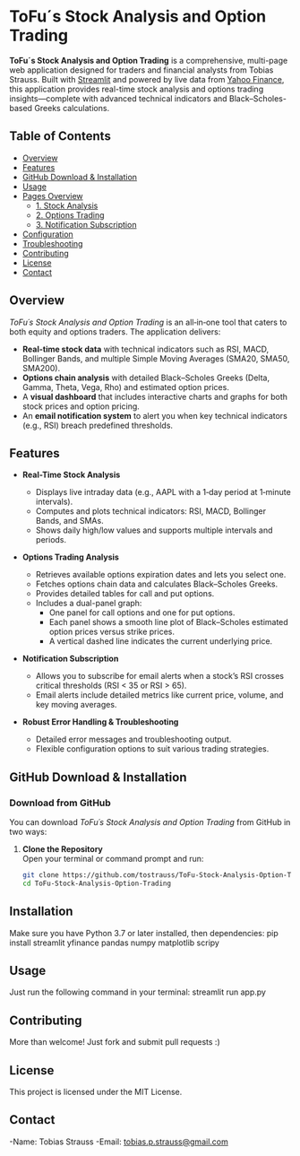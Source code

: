 # ToFu´s Stock Analysis and Option Trading

**ToFu´s Stock Analysis and Option Trading** is a comprehensive, multi-page web application designed for traders and financial analysts from Tobias Strauss. Built with [Streamlit](https://streamlit.io/) and powered by live data from [Yahoo Finance](https://finance.yahoo.com/), this application provides real-time stock analysis and options trading insights—complete with advanced technical indicators and Black–Scholes-based Greeks calculations.

## Table of Contents

- [Overview](#overview)
- [Features](#features)
- [GitHub Download & Installation](#github-download--installation)
- [Usage](#usage)
- [Pages Overview](#pages-overview)
  - [1. Stock Analysis](#1-stock-analysis)
  - [2. Options Trading](#2-options-trading)
  - [3. Notification Subscription](#3-notification-subscription)
- [Configuration](#configuration)
- [Troubleshooting](#troubleshooting)
- [Contributing](#contributing)
- [License](#license)
- [Contact](#contact)

## Overview

*ToFu´s Stock Analysis and Option Trading* is an all‑in‑one tool that caters to both equity and options traders. The application delivers:

- **Real-time stock data** with technical indicators such as RSI, MACD, Bollinger Bands, and multiple Simple Moving Averages (SMA20, SMA50, SMA200).
- **Options chain analysis** with detailed Black–Scholes Greeks (Delta, Gamma, Theta, Vega, Rho) and estimated option prices.
- A **visual dashboard** that includes interactive charts and graphs for both stock prices and option pricing.
- An **email notification system** to alert you when key technical indicators (e.g., RSI) breach predefined thresholds.

## Features

- **Real-Time Stock Analysis**  
  - Displays live intraday data (e.g., AAPL with a 1‑day period at 1‑minute intervals).
  - Computes and plots technical indicators: RSI, MACD, Bollinger Bands, and SMAs.
  - Shows daily high/low values and supports multiple intervals and periods.
  
- **Options Trading Analysis**  
  - Retrieves available options expiration dates and lets you select one.
  - Fetches options chain data and calculates Black–Scholes Greeks.
  - Provides detailed tables for call and put options.
  - Includes a dual-panel graph:
    - One panel for call options and one for put options.
    - Each panel shows a smooth line plot of Black–Scholes estimated option prices versus strike prices.
    - A vertical dashed line indicates the current underlying price.
  
- **Notification Subscription**  
  - Allows you to subscribe for email alerts when a stock’s RSI crosses critical thresholds (RSI < 35 or RSI > 65).
  - Email alerts include detailed metrics like current price, volume, and key moving averages.
  
- **Robust Error Handling & Troubleshooting**  
  - Detailed error messages and troubleshooting output.
  - Flexible configuration options to suit various trading strategies.

## GitHub Download & Installation

### Download from GitHub

You can download *ToFu´s Stock Analysis and Option Trading* from GitHub in two ways:

1. **Clone the Repository**  
   Open your terminal or command prompt and run:
   ```bash
   git clone https://github.com/tostrauss/ToFu-Stock-Analysis-Option-Trading.git
   cd ToFu-Stock-Analysis-Option-Trading

## Installation

Make sure you have Python 3.7 or later installed, then dependencies:
pip install streamlit yfinance pandas numpy matplotlib scripy

## Usage

Just run the following command in your terminal:
streamlit run app.py

## Contributing
More than welcome! Just fork and submit pull requests :)

## License 
This project is licensed under the MIT License. 

## Contact
-Name: Tobias Strauss
-Email: tobias.p.strauss@gmail.com

